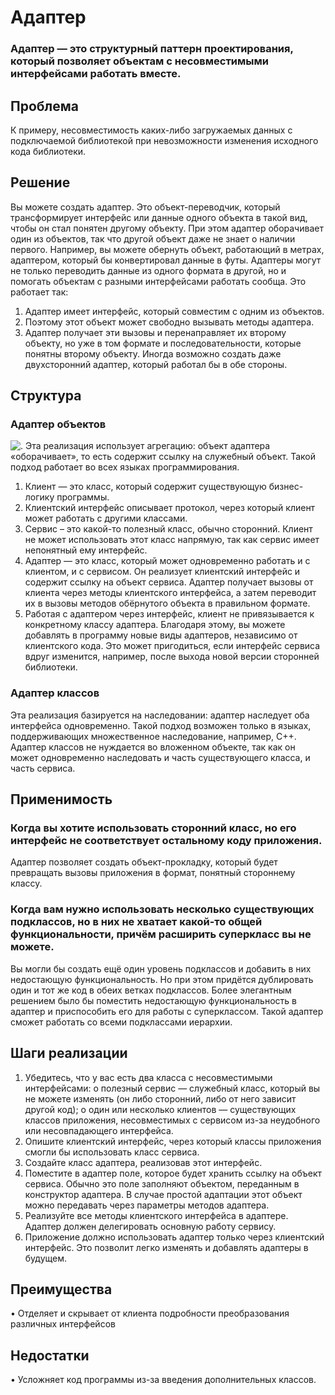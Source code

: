 # Адаптер
### Адаптер — это структурный паттерн проектирования, который позволяет объектам с несовместимыми интерфейсами работать вместе.
## Проблема
К примеру, несовместимость каких-либо загружаемых данных с подключаемой библиотекой при невозможности изменения исходного кода библиотеки.
## Решение
Вы можете создать адаптер. Это объект-переводчик, который трансформирует интерфейс или данные одного объекта в такой вид, чтобы он стал понятен другому объекту.
При этом адаптер оборачивает один из объектов, так что другой объект даже не знает о наличии первого. Например, вы можете обернуть объект, работающий в метрах, адаптером, который бы конвертировал данные в футы.
Адаптеры могут не только переводить данные из одного формата в другой, но и помогать объектам с разными интерфейсами работать сообща. Это работает так:
1.	Адаптер имеет интерфейс, который совместим с одним из объектов.
2.	Поэтому этот объект может свободно вызывать методы адаптера.
3.	Адаптер получает эти вызовы и перенаправляет их второму объекту, но уже в том формате и последовательности, которые понятны второму объекту.
Иногда возможно создать даже двухсторонний адаптер, который работал бы в обе стороны.

## Структура
### Адаптер объектов
![.]()
Эта реализация использует агрегацию: объект адаптера «оборачивает», то есть содержит ссылку на служебный объект. Такой подход работает во всех языках программирования.
 
1.	Клиент — это класс, который содержит существующую бизнес-логику программы.
2.	Клиентский интерфейс описывает протокол, через который клиент может работать с другими классами.
3.	Сервис – это какой-то полезный класс, обычно сторонний. Клиент не может использовать этот класс напрямую, так как сервис имеет непонятный ему интерфейс.
4.	Адаптер — это класс, который может одновременно работать и с клиентом, и с сервисом. Он реализует клиентский интерфейс и содержит ссылку на объект сервиса. Адаптер получает вызовы от клиента через методы клиентского интерфейса, а затем переводит их в вызовы методов обёрнутого объекта в правильном формате.
5.	Работая с адаптером через интерфейс, клиент не привязывается к конкретному классу адаптера. Благодаря этому, вы можете добавлять в программу новые виды адаптеров, независимо от клиентского кода. Это может пригодиться, если интерфейс сервиса вдруг изменится, например, после выхода новой версии сторонней библиотеки.

### Адаптер классов
Эта реализация базируется на наследовании: адаптер наследует оба интерфейса одновременно. Такой подход возможен только в языках, поддерживающих множественное наследование, например, C++.
Адаптер классов не нуждается во вложенном объекте, так как он может одновременно наследовать и часть существующего класса, и часть сервиса.
 
## Применимость
### Когда вы хотите использовать сторонний класс, но его интерфейс не соответствует остальному коду приложения.
 Адаптер позволяет создать объект-прокладку, который будет превращать вызовы приложения в формат, понятный стороннему классу.
### Когда вам нужно использовать несколько существующих подклассов, но в них не хватает какой-то общей функциональности, причём расширить суперкласс вы не можете.
 Вы могли бы создать ещё один уровень подклассов и добавить в них недостающую функциональность. Но при этом придётся дублировать один и тот же код в обеих ветках подклассов.
Более элегантным решением было бы поместить недостающую функциональность в адаптер и приспособить его для работы с суперклассом. Такой адаптер сможет работать со всеми подклассами иерархии. 
## Шаги реализации
1.	Убедитесь, что у вас есть два класса с несовместимыми интерфейсами:
o	полезный сервис — служебный класс, который вы не можете изменять (он либо сторонний, либо от него зависит другой код);
o	один или несколько клиентов — существующих классов приложения, несовместимых с сервисом из-за неудобного или несовпадающего интерфейса.
2.	Опишите клиентский интерфейс, через который классы приложения смогли бы использовать класс сервиса.
3.	Создайте класс адаптера, реализовав этот интерфейс.
4.	Поместите в адаптер поле, которое будет хранить ссылку на объект сервиса. Обычно это поле заполняют объектом, переданным в конструктор адаптера. В случае простой адаптации этот объект можно передавать через параметры методов адаптера.
5.	Реализуйте все методы клиентского интерфейса в адаптере. Адаптер должен делегировать основную работу сервису.
6.	Приложение должно использовать адаптер только через клиентский интерфейс. Это позволит легко изменять и добавлять адаптеры в будущем.
## Преимущества 
•	 Отделяет и скрывает от клиента подробности преобразования различных интерфейсов
## Недостатки
•	 Усложняет код программы из-за введения дополнительных классов.

